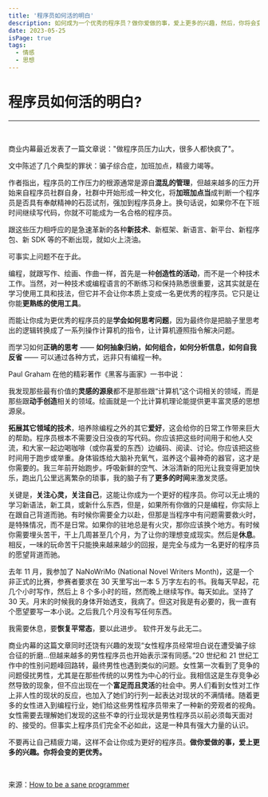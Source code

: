 ```yaml
---
title: '程序员如何活的明白'
description: 如何成为一个优秀的程序员？做你爱做的事，爱上更多的兴趣，然后，你将会变的更优秀。
date: 2023-05-25
isPage: true
tags:
  - 情感
  - 思想
---
```


# 程序员如何活的明白?

---

&nbsp;

商业内幕最近发表了一篇文章说："做程序员压力山大，很多人都快疯了"。

文中陈述了几个典型的罪状：骗子综合症，加班加点，精疲力竭等。

作者指出，程序员的工作压力的根源通常是源自**混乱的管理**，但越来越多的压力开始来自程序员社群自身，社群中开始形成一种文化，将**加班加点当**成判断一个程序员是否具有奉献精神的石蕊试剂，强加到程序员身上。换句话说，如果你不在下班时间继续写代码，你就不可能成为一名合格的程序员。

跟这些压力相呼应的是急速革新的各种**新技术**、新框架、新语言、新平台、新程序包、新 SDK 等的不断出现，就如火上浇油。

可事实上问题不在于此。

编程，就跟写作、绘画、作曲一样，首先是一种**创造性的活动**，而不是一个种技术工作。当然，对一种技术或编程语言的不断练习和保持熟悉很重要，这其实就是在学习使用工具和技法，但它并不会让你本质上变成一名更优秀的程序员。它只是让你能**更熟练的使用工具**。

而能让你成为更优秀的程序员的是**学会如何思考问题**，因为最终你是把脑子里思考出的逻辑转换成了一系列操作计算机的指令，让计算机遵照指令解决问题。

而学习如何**正确的思考** —— **如何抽象归纳，如何组合，如何分析信息，如何自我反省** —— 可以通过各种方式，远非只有编程一种。

Paul Graham 在他的精彩著作《黑客与画家》一书中说：

我发现那些最有价值的**灵感的源泉**都不是那些跟“计算机”这个词相关的领域，而是那些跟**动手创造**相关的领域。绘画就是一个比计算机理论能提供更丰富灵感的思想源泉。

**拓展其它领域的技术**，培养除编程之外的其它**爱好**，这会给你的日常工作带来巨大的帮助。程序员根本不需要没日没夜的写代码。你应该把这些时间用于和他人交流，和大家一起边喝咖啡（或你喜爱的东西）边编码、阅读、讨论。你应该把这些时间用于跑步或举重。身体锻炼给大脑补充氧气，滋养这个最神奇的器官，这才是你需要的。我三年前开始跑步。呼吸新鲜的空气、沐浴清新的阳光让我变得更加快乐，跑出几公里远离繁杂的琐事，我的脑子有了**更多的时间**来激发灵感。

关键是，**关注心灵，关注自己**，这能让你成为一个更好的程序员。你可以无止境的学习新语法，新工具，或新什么东西，但是，如果所有你做的只是编程，你实际上在跟自己背道而驰。有时候你需要全力以赴，但那是当程序中有问题需要救火时，是特殊情况，而不是日常。如果你的驻地总是有火灾，那你应该换个地方。有时候你需要埋头苦干，干上几周甚至几个月，为了让你的理想变成现实。然后是**休息**。相反，一味的玩命苦干只能换来越来越少的回报，是完全与成为一名更好的程序员的愿望背道而驰。

去年 11 月，我参加了 NaNoWriMo (National Novel Writers Month)，这是一个非正式的比赛，参赛者要求在 30 天里写出一本 5 万字左右的书。我每天早起，花几个小时写作，然后上 8 个多小时的班，然而晚上继续写作。每天如此。坚持了 30 天。月末的时候我的身体开始透支，我病了。但这对我是有必要的，我一直有个愿望要写一本小说。之后我几个月没有写任何东西。

我需要休息，要**恢复平常态**，要以此进步。 软件开发与此无二。

商业内幕的这篇文章同时还饶有兴趣的发现“女性程序员经常坦白说在遭受骗子综合征的折磨…但越来越多的男性程序员也开始表示深有同感。”20 世纪和 21 世纪工作中的性别问题峰回路转，最终男性也遇到类似的问题。女性第一次看到了竞争的问题侵扰男性，尤其是在那些传统的以男性为中心的行业。我相信这是生存竞争必然导致的现象，但不应出现在一个**富足而且灵活**的社会中。男人们看到女性对工作上非人性的现状的反应，也加入了她们的行列一起表达对现状的不满情绪。随着更多的女性进入到编程行业，她们给这些男性程序员带来了一种新的旁观者的视角。女性需要去理解她们发现的这些不幸的行业现状是男性程序员以前必须每天面对的、接受的。但事实上程序员们完全不必如此，这是一种具有强大力量的认识。

不要再让自己精疲力竭，这样不会让你成为更好的程序员。**做你爱做的事，爱上更多的兴趣。你将会变的更优秀。**

&nbsp;
&nbsp;

来源：[How to be a sane programmer](https://nicholascloud.com/2014/03/how-to-be-a-sane-programmer/)
